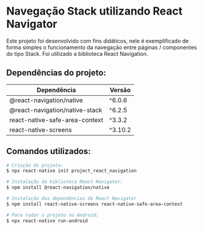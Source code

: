 # Navegação Stack utilizando React Navigator

Este projeto foi desenvolvido com fins didáticos, nele é exemplificado de forma simples o funcionamento da navegação entre 
páginas / componentes do tipo Stack. Foi utilizado a biblioteca React Navigation.

## Dependências do projeto:

| Dependência |  Versão  |
| ------------------- | ------------------- |
| @react-navigation/native | ^6.0.6 |
| @react-navigation/native-stack | ^6.2.5 |
| react-native-safe-area-context | ^3.3.2 |
| react-native-screens | ^3.10.2 |




## Comandos utilizados: 
```bash
# Criação do projeto:
$ npx react-native init project_react_navigation

# Instalação da biblioteca React Navigator:
$ npm install @react-navigation/native 

# Instalação das dependências do React Navigator
$ npm install react-native-screens react-native-safe-area-context

# Para rodar o projeto no Android:
$ npx react-native run-android
